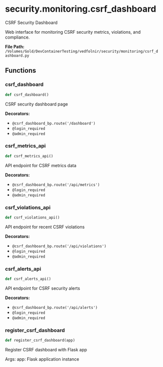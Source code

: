 # security.monitoring.csrf_dashboard

CSRF Security Dashboard

Web interface for monitoring CSRF security metrics, violations, and compliance.

**File Path:** `/Volumes/Gold/DevContainerTesting/vedfolnir/security/monitoring/csrf_dashboard.py`

## Functions

### csrf_dashboard

```python
def csrf_dashboard()
```

CSRF security dashboard page

**Decorators:**
- `@csrf_dashboard_bp.route('/dashboard')`
- `@login_required`
- `@admin_required`

### csrf_metrics_api

```python
def csrf_metrics_api()
```

API endpoint for CSRF metrics data

**Decorators:**
- `@csrf_dashboard_bp.route('/api/metrics')`
- `@login_required`
- `@admin_required`

### csrf_violations_api

```python
def csrf_violations_api()
```

API endpoint for recent CSRF violations

**Decorators:**
- `@csrf_dashboard_bp.route('/api/violations')`
- `@login_required`
- `@admin_required`

### csrf_alerts_api

```python
def csrf_alerts_api()
```

API endpoint for CSRF security alerts

**Decorators:**
- `@csrf_dashboard_bp.route('/api/alerts')`
- `@login_required`
- `@admin_required`

### register_csrf_dashboard

```python
def register_csrf_dashboard(app)
```

Register CSRF dashboard with Flask app

Args:
    app: Flask application instance

